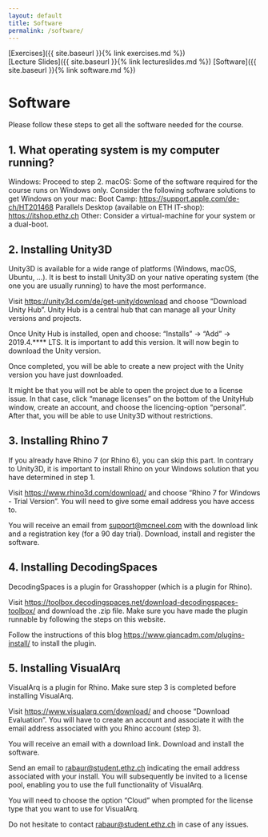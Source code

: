 ```yaml
---
layout: default
title: Software
permalink: /software/
---
```

[Exercises]({{ site.baseurl }}{% link exercises.md %})\
[Lecture Slides]({{ site.baseurl }}{% link lectureslides.md %})
[Software]({{ site.baseurl }}{% link software.md %})

# Software

Please follow these steps to get all the software needed for the course.
## 1. What operating system is my computer running?
Windows: Proceed to step 2.
macOS: Some of the software required for the course runs on Windows only. Consider the following software solutions to get Windows on your mac:
Boot Camp: https://support.apple.com/de-ch/HT201468 
Parallels Desktop (available on ETH IT-shop): https://itshop.ethz.ch 
Other: Consider a virtual-machine for your system or a dual-boot.

## 2. Installing Unity3D

Unity3D is available for a wide range of platforms (Windows, macOS, Ubuntu, …). It is best to install Unity3D on your native operating system (the one you are usually running) to have the most performance. 

Visit https://unity3d.com/de/get-unity/download and choose “Download Unity Hub”. Unity Hub is a central hub that can manage all your Unity versions and projects.

Once Unity Hub is installed, open and choose: “Installs” → “Add” → 2019.4.**** LTS. It is important to add this version. It will now begin to download the Unity version.

Once completed, you will be able to create a new project with the Unity version you have just downloaded.

It might be that you will not be able to open the project due to a license issue. In that case, click “manage licenses” on the bottom of the UnityHub window, create an account, and choose the licencing-option “personal”. After that, you will be able to use Unity3D without restrictions.

## 3. Installing Rhino 7

If you already have Rhino 7 (or Rhino 6), you can skip this part. In contrary to Unity3D, it is important to install Rhino on your Windows solution that you have determined in step 1.

Visit https://www.rhino3d.com/download/ and choose “Rhino 7 for Windows - Trial Version”. You will need to give some email address you have access to.

You will receive an email from support@mcneel.com with the download link and a registration key (for a 90 day trial). Download, install and register the software.

## 4. Installing DecodingSpaces

DecodingSpaces is a plugin for Grasshopper (which is a plugin for Rhino).

Visit https://toolbox.decodingspaces.net/download-decodingspaces-toolbox/ and download the .zip file. Make sure you have made the plugin runnable by following the steps on this website.

Follow the instructions of this blog https://www.giancadm.com/plugins-install/ to install the plugin.

## 5. Installing VisualArq

VisualArq is a plugin for Rhino. Make sure step 3 is completed before installing VisualArq.

Visit https://www.visualarq.com/download/ and choose “Download Evaluation”. You will have to create an account and associate it with the email address associated with you Rhino account (step 3).

You will receive an email with a download link. Download and install the software.

Send an email to rabaur@student.ethz.ch indicating the email address associated with your install. You will subsequently be invited to a license pool, enabling you to use the full functionality of VisualArq.

You will need to choose the option “Cloud” when prompted for the license type that you want to use for VisualArq.

Do not hesitate to contact rabaur@student.ethz.ch in case of any issues.
